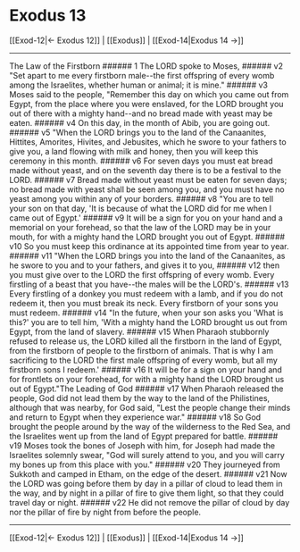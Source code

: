 # Exodus 13

[[Exod-12|← Exodus 12]] | [[Exodus]] | [[Exod-14|Exodus 14 →]]
***

The Law of the Firstborn ###### 1 The LORD spoke to Moses, ###### v2 "Set apart to me every firstborn male--the first offspring of every womb among the Israelites, whether human or animal; it is mine." ###### v3 Moses said to the people, "Remember this day on which you came out from Egypt, from the place where you were enslaved, for the LORD brought you out of there with a mighty hand--and no bread made with yeast may be eaten. ###### v4 On this day, in the month of Abib, you are going out. ###### v5 "When the LORD brings you to the land of the Canaanites, Hittites, Amorites, Hivites, and Jebusites, which he swore to your fathers to give you, a land flowing with milk and honey, then you will keep this ceremony in this month. ###### v6 For seven days you must eat bread made without yeast, and on the seventh day there is to be a festival to the LORD. ###### v7 Bread made without yeast must be eaten for seven days; no bread made with yeast shall be seen among you, and you must have no yeast among you within any of your borders. ###### v8 "You are to tell your son on that day, 'It is because of what the LORD did for me when I came out of Egypt.' ###### v9 It will be a sign for you on your hand and a memorial on your forehead, so that the law of the LORD may be in your mouth, for with a mighty hand the LORD brought you out of Egypt. ###### v10 So you must keep this ordinance at its appointed time from year to year. ###### v11 "When the LORD brings you into the land of the Canaanites, as he swore to you and to your fathers, and gives it to you, ###### v12 then you must give over to the LORD the first offspring of every womb. Every firstling of a beast that you have--the males will be the LORD's. ###### v13 Every firstling of a donkey you must redeem with a lamb, and if you do not redeem it, then you must break its neck. Every firstborn of your sons you must redeem. ###### v14 "In the future, when your son asks you 'What is this?' you are to tell him, 'With a mighty hand the LORD brought us out from Egypt, from the land of slavery. ###### v15 When Pharaoh stubbornly refused to release us, the LORD killed all the firstborn in the land of Egypt, from the firstborn of people to the firstborn of animals. That is why I am sacrificing to the LORD the first male offspring of every womb, but all my firstborn sons I redeem.' ###### v16 It will be for a sign on your hand and for frontlets on your forehead, for with a mighty hand the LORD brought us out of Egypt."The Leading of God ###### v17 When Pharaoh released the people, God did not lead them by the way to the land of the Philistines, although that was nearby, for God said, "Lest the people change their minds and return to Egypt when they experience war." ###### v18 So God brought the people around by the way of the wilderness to the Red Sea, and the Israelites went up from the land of Egypt prepared for battle. ###### v19 Moses took the bones of Joseph with him, for Joseph had made the Israelites solemnly swear, "God will surely attend to you, and you will carry my bones up from this place with you." ###### v20 They journeyed from Sukkoth and camped in Etham, on the edge of the desert. ###### v21 Now the LORD was going before them by day in a pillar of cloud to lead them in the way, and by night in a pillar of fire to give them light, so that they could travel day or night. ###### v22 He did not remove the pillar of cloud by day nor the pillar of fire by night from before the people.

***
[[Exod-12|← Exodus 12]] | [[Exodus]] | [[Exod-14|Exodus 14 →]]
